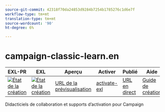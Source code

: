 ```yaml
---
source-git-commit: 42318f70da24853d9284b7254b1785276c1d6e7f
workflow-type: tm+mt
translation-type: tm+mt
source-wordcount: '90'
ht-degree: 6%

---
```

# campaign-classic-learn.en

| EXL-PR | EXL | Aperçu | Activer | Publié | Aide |
|--- |--- |--- |--- |--- |--- |
| [![État de la création](https://docs.ci.corp.adobe.com/view/exl-pr/job/campaign-classic-learn.en_pr-exl/badge/icon)](https://docs.ci.corp.adobe.com/view/exl-pr/job/campaign-classic-learn.en_pr-exl/lastBuild/) | [![État de la création](https://docs.ci.corp.adobe.com/view/exl-pr/job/campaign-classic-learn.en_exl/lastBuild/badge/icon)](https://docs.ci.corp.adobe.com/view/exl-pr/job/campaign-classic-learn.en_exl/lastBuild/lastBuild) | [URL de la prévisualisation](https://experienceleague.corp.adobe.com/docs/campaign-classic-learn/tutorials/overview.html?lang=en) | [activate-exl](https://docs.ci.corp.adobe.com/job/activate-exl/build/) | [URL en direct](https://experienceleague.adobe.com/docs/campaign-classic-learn/tutorials/overview.html?lang=en) | [Guide de création](https://experienceleague.adobe.com/docs/authoring-guide-exl/using/home.html?lang=en) |

Didacticiels de collaboration et supports d’activation pour Campaign
